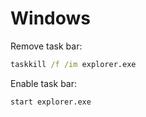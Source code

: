 # Windows

Remove task bar:

```bat
taskkill /f /im explorer.exe
```

Enable task bar:

```bar
start explorer.exe
```
